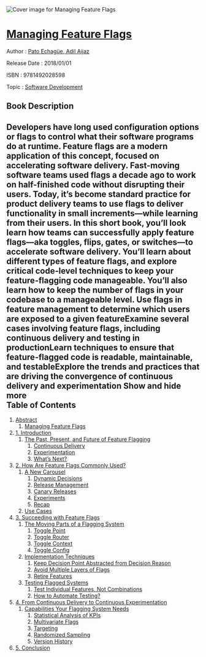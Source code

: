 ![Cover image for Managing Feature Flags](https://imgdetail.ebookreading.net/cover/cover/business/EB9781492028598.jpg)

[Managing Feature Flags](https://ebookreading.net/view/book/Managing+Feature+Flags-EB9781492028598_1.html "Managing Feature Flags")
====================================================================================================================

Author : [Pato Echagüe](https://ebookreading.net/search/author/Pato+Echag%C3%BCe),[ Adil Aijaz](https://ebookreading.net/search/author/+Adil+Aijaz)

Release Date : 2018/01/01

ISBN : 9781492028598

Topic : [Software Development](https://ebookreading.net/search/category/software-development)

Book Description
-----------------

 Developers have long used configuration options or flags to control what their software programs do at runtime. Feature flags are a modern application of this concept, focused on accelerating software delivery. Fast-moving software teams used flags a decade ago to work on half-finished code without disrupting their users. Today, it’s become standard practice for product delivery teams to use flags to deliver functionality in small increments—while learning from their users.
In this short book, you’ll look learn how teams can successfully apply feature flags—aka toggles, flips, gates, or switches—to accelerate software delivery. You’ll learn about different types of feature flags, and explore critical code-level techniques to keep your feature-flagging code manageable. You’ll also learn how to keep the number of flags in your codebase to a manageable level.
Use flags in feature management to determine which users are exposed to a given featureExamine several cases involving feature flags, including continuous delivery and testing in productionLearn techniques to ensure that feature-flagged code is readable, maintainable, and testableExplore the trends and practices that are driving the convergence of continuous delivery and experimentation        Show and hide more                
Table of Contents
-----------------

1. [Abstract](https://ebookreading.net/view/book/Managing+Feature+Flags-EB9781492028598_4.html#idm140196250984288)
    1. [Managing Feature Flags](https://ebookreading.net/view/book/Managing+Feature+Flags-EB9781492028598_4.html#idm140196250983344)
1. [1. Introduction](https://ebookreading.net/view/book/Managing+Feature+Flags-EB9781492028598_5.html#idm140196250972848)
    1. [The Past, Present, and Future of Feature Flagging](https://ebookreading.net/view/book/Managing+Feature+Flags-EB9781492028598_5.html#idm140196250970368)
        1. [Continuous Delivery](https://ebookreading.net/view/book/Managing+Feature+Flags-EB9781492028598_5.html#idm140196250976688)
        1. [Experimentation](https://ebookreading.net/view/book/Managing+Feature+Flags-EB9781492028598_5.html#idm140196250958720)
        1. [What’s Next?](https://ebookreading.net/view/book/Managing+Feature+Flags-EB9781492028598_5.html#idm140196250959712)
1. [2. How Are Feature Flags Commonly Used?](https://ebookreading.net/view/book/Managing+Feature+Flags-EB9781492028598_6.html#idm140196250952880)
    1. [A New Carousel](https://ebookreading.net/view/book/Managing+Feature+Flags-EB9781492028598_6.html#idm140196250960784)
        1. [Dynamic Decisions](https://ebookreading.net/view/book/Managing+Feature+Flags-EB9781492028598_6.html#idm140196250950096)
        1. [Release Management](https://ebookreading.net/view/book/Managing+Feature+Flags-EB9781492028598_6.html#idm140196250947952)
        1. [Canary Releases](https://ebookreading.net/view/book/Managing+Feature+Flags-EB9781492028598_6.html#idm140196250946096)
        1. [Experiments](https://ebookreading.net/view/book/Managing+Feature+Flags-EB9781492028598_6.html#idm140196250930848)
        1. [Recap](https://ebookreading.net/view/book/Managing+Feature+Flags-EB9781492028598_6.html#idm140196250925840)
    1. [Use Cases](https://ebookreading.net/view/book/Managing+Feature+Flags-EB9781492028598_6.html#idm140196250927200)
1. [3. Succeeding with Feature Flags](https://ebookreading.net/view/book/Managing+Feature+Flags-EB9781492028598_7.html#idm140196250905536)
    1. [The Moving Parts of a Flagging System](https://ebookreading.net/view/book/Managing+Feature+Flags-EB9781492028598_7.html#idm140196250903088)
        1. [Toggle Point](https://ebookreading.net/view/book/Managing+Feature+Flags-EB9781492028598_7.html#idm140196250909744)
        1. [Toggle Router](https://ebookreading.net/view/book/Managing+Feature+Flags-EB9781492028598_7.html#idm140196250922416)
        1. [Toggle Context](https://ebookreading.net/view/book/Managing+Feature+Flags-EB9781492028598_7.html#idm140196250904288)
        1. [Toggle Config](https://ebookreading.net/view/book/Managing+Feature+Flags-EB9781492028598_7.html#idm140196250914400)
    1. [Implementation Techniques](https://ebookreading.net/view/book/Managing+Feature+Flags-EB9781492028598_7.html#idm140196250892640)
        1. [Keep Decision Point Abstracted from Decision Reason](https://ebookreading.net/view/book/Managing+Feature+Flags-EB9781492028598_7.html#idm140196250899920)
        1. [Avoid Multiple Layers of Flags](https://ebookreading.net/view/book/Managing+Feature+Flags-EB9781492028598_7.html#idm140196250891296)
        1. [Retire Features](https://ebookreading.net/view/book/Managing+Feature+Flags-EB9781492028598_7.html#idm140196250894480)
    1. [Testing Flagged Systems](https://ebookreading.net/view/book/Managing+Feature+Flags-EB9781492028598_7.html#idm140196250885200)
        1. [Test Individual Features, Not Combinations](https://ebookreading.net/view/book/Managing+Feature+Flags-EB9781492028598_7.html#idm140196250876128)
        1. [How to Automate Testing?](https://ebookreading.net/view/book/Managing+Feature+Flags-EB9781492028598_7.html#idm140196250871376)
1. [4. From Continuous Delivery to Continuous Experimentation](https://ebookreading.net/view/book/Managing+Feature+Flags-EB9781492028598_8.html#idm140196250884944)
    1. [Capabilities Your Flagging System Needs](https://ebookreading.net/view/book/Managing+Feature+Flags-EB9781492028598_8.html#idm140196250887808)
        1. [Statistical Analysis of KPIs](https://ebookreading.net/view/book/Managing+Feature+Flags-EB9781492028598_8.html#idm140196250896336)
        1. [Multivariate Flags](https://ebookreading.net/view/book/Managing+Feature+Flags-EB9781492028598_8.html#idm140196250859088)
        1. [Targeting](https://ebookreading.net/view/book/Managing+Feature+Flags-EB9781492028598_8.html#idm140196250860368)
        1. [Randomized Sampling](https://ebookreading.net/view/book/Managing+Feature+Flags-EB9781492028598_8.html#idm140196250863552)
        1. [Version History](https://ebookreading.net/view/book/Managing+Feature+Flags-EB9781492028598_8.html#idm140196250863296)
1. [5. Conclusion](https://ebookreading.net/view/book/Managing+Feature+Flags-EB9781492028598_9.html#idm140196250882736)
